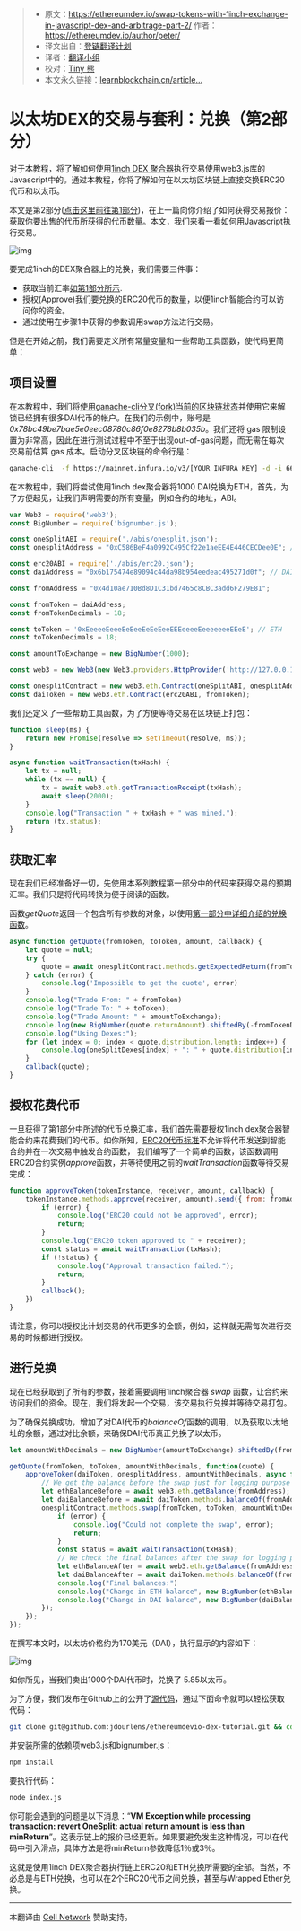 > * 原文：https://ethereumdev.io/swap-tokens-with-1inch-exchange-in-javascript-dex-and-arbitrage-part-2/  作者：https://ethereumdev.io/author/peter/
> * 译文出自：[登链翻译计划](https://github.com/lbc-team/Pioneer)
> * 译者：[翻译小组](https://learnblockchain.cn/people/412)
> * 校对：[Tiny 熊](https://learnblockchain.cn/people/15)
> * 本文永久链接：[learnblockchain.cn/article…](https://learnblockchain.cn/article/1)



# 以太坊DEX的交易与套利：兑换（第2部分）



对于本教程，将了解如何使用[1inch DEX 聚合器](https://1inch.exchange/)执行交易使用web3.js库的Javascript中的。通过本教程，你将了解如何在以太坊区块链上直接交换ERC20代币和以太币。

本文是第2部分([点击这里前往第1部分](https://learnblockchain.cn/article/1855))，在上一篇向你介绍了如何获得交易报价：获取你要出售的代币所获得的代币数量。本文，我们来看一看如何用Javascript执行交易。

![img](https://img.learnblockchain.cn/pics/20201208112015.png)

要完成1inch的DEX聚合器上的兑换，我们需要三件事：

- 获取当前汇率[如第1部分所示](https://ethereumdev.io/trading-and-arbitrage-on-ethereum-dex-get-the-rates-part-1/).
- 授权(Approve)我们要兑换的ERC20代币的数量，以便1inch智能合约可以访问你的资金。
- 通过使用在步骤1中获得的参数调用swap方法进行交易。

但是在开始之前，我们需要定义所有常量变量和一些帮助工具函数，使代码更简单：

## 项目设置

在本教程中，我们将[使用ganache-cli分叉(fork)当前的区块链状态](https://ethereumdev.io/testing-your-smart-contract-with-existing-protocols-ganache-fork/)并使用它来解锁已经拥有很多DAI代币的帐户。在我们的示例中，账号是 *0x78bc49be7bae5e0eec08780c86f0e8278b8b035b*。我们还将 gas 限制设置为非常高，因此在进行测试过程中不至于出现out-of-gas问题，而无需在每次交易前估算 gas 成本。启动分叉区块链的命令行是：



```bash
ganache-cli  -f https://mainnet.infura.io/v3/[YOUR INFURA KEY] -d -i 66 --unlock 0x78bc49be7bae5e0eec08780c86f0e8278b8b035b -l 8000000
```

在本教程中，我们将尝试使用1inch dex聚合器将1000 DAI兑换为ETH，首先，为了方便起见，让我们声明需要的所有变量，例如合约的地址，ABI。

```javascript
var Web3 = require('web3');
const BigNumber = require('bignumber.js');

const oneSplitABI = require('./abis/onesplit.json');
const onesplitAddress = "0xC586BeF4a0992C495Cf22e1aeEE4E446CECDee0E"; // 1plit contract address on Main net

const erc20ABI = require('./abis/erc20.json');
const daiAddress = "0x6b175474e89094c44da98b954eedeac495271d0f"; // DAI ERC20 contract address on Main net

const fromAddress = "0x4d10ae710Bd8D1C31bd7465c8CBC3add6F279E81";

const fromToken = daiAddress;
const fromTokenDecimals = 18;

const toToken = '0xEeeeeEeeeEeEeeEeEeEeeEEEeeeeEeeeeeeeEEeE'; // ETH
const toTokenDecimals = 18;

const amountToExchange = new BigNumber(1000);

const web3 = new Web3(new Web3.providers.HttpProvider('http://127.0.0.1:8545'));

const onesplitContract = new web3.eth.Contract(oneSplitABI, onesplitAddress);
const daiToken = new web3.eth.Contract(erc20ABI, fromToken);
```

我们还定义了一些帮助工具函数，为了方便等待交易在区块链上打包：

```javascript
function sleep(ms) {
    return new Promise(resolve => setTimeout(resolve, ms));
}

async function waitTransaction(txHash) {
    let tx = null;
    while (tx == null) {
        tx = await web3.eth.getTransactionReceipt(txHash);
        await sleep(2000);
    }
    console.log("Transaction " + txHash + " was mined.");
    return (tx.status);
}
```

## 获取汇率

现在我们已经准备好一切，先使用本系列教程第一部分中的代码来获得交易的预期汇率。我们只是将代码转换为便于阅读的函数。

函数*getQuote*返回一个包含所有参数的对象，以使用[第一部分中详细介绍的兑换函数](https://learnblockchain.cn/article/1855)。

```javascript
async function getQuote(fromToken, toToken, amount, callback) {
    let quote = null;
    try {
        quote = await onesplitContract.methods.getExpectedReturn(fromToken, toToken, amount, 100, 0).call();
    } catch (error) {
        console.log('Impossible to get the quote', error)
    }
    console.log("Trade From: " + fromToken)
    console.log("Trade To: " + toToken);
    console.log("Trade Amount: " + amountToExchange);
    console.log(new BigNumber(quote.returnAmount).shiftedBy(-fromTokenDecimals).toString());
    console.log("Using Dexes:");
    for (let index = 0; index < quote.distribution.length; index++) {
        console.log(oneSplitDexes[index] + ": " + quote.distribution[index] + "%");
    }
    callback(quote);
}
```

## 授权花费代币

一旦获得了第1部分中所述的代币兑换汇率，我们首先需要授权1inch dex聚合器智能合约来花费我们的代币。如你所知，[ERC20代币标准](https://learnblockchain.cn/2018/01/12/create_token/)不允许将代币发送到智能合约并在一次交易中触发合约函数， 我们编写了一个简单的函数，该函数调用ERC20合约实例*approve*函数，并等待使用之前的*waitTransaction*函数等待交易完成：

```javascript
function approveToken(tokenInstance, receiver, amount, callback) {
    tokenInstance.methods.approve(receiver, amount).send({ from: fromAddress }, async function(error, txHash) {
        if (error) {
            console.log("ERC20 could not be approved", error);
            return;
        }
        console.log("ERC20 token approved to " + receiver);
        const status = await waitTransaction(txHash);
        if (!status) {
            console.log("Approval transaction failed.");
            return;
        }
        callback();
    })
}
```

请注意，你可以授权比计划交易的代币更多的金额，例如，这样就无需每次进行交易的时候都进行授权。

## 进行兑换

现在已经获取到了所有的参数，接着需要调用1inch聚合器 *swap* 函数，让合约来访问我们的资金。现在，我们将发起一个交易，该交易执行兑换并等待交易打包。

为了确保兑换成功，增加了对DAI代币的*balanceOf*函数的调用，以及获取以太地址的余额，通过对比余额，来确保DAI代币真正兑换了以太币。

```javascript
let amountWithDecimals = new BigNumber(amountToExchange).shiftedBy(fromTokenDecimals).toFixed()

getQuote(fromToken, toToken, amountWithDecimals, function(quote) {
    approveToken(daiToken, onesplitAddress, amountWithDecimals, async function() {
        // We get the balance before the swap just for logging purpose
        let ethBalanceBefore = await web3.eth.getBalance(fromAddress);
        let daiBalanceBefore = await daiToken.methods.balanceOf(fromAddress).call();
        onesplitContract.methods.swap(fromToken, toToken, amountWithDecimals, quote.returnAmount, quote.distribution, 0).send({ from: fromAddress, gas: 8000000 }, async function(error, txHash) {
            if (error) {
                console.log("Could not complete the swap", error);
                return;
            }
            const status = await waitTransaction(txHash);
            // We check the final balances after the swap for logging purpose
            let ethBalanceAfter = await web3.eth.getBalance(fromAddress);
            let daiBalanceAfter = await daiToken.methods.balanceOf(fromAddress).call();
            console.log("Final balances:")
            console.log("Change in ETH balance", new BigNumber(ethBalanceAfter).minus(ethBalanceBefore).shiftedBy(-fromTokenDecimals).toFixed(2));
            console.log("Change in DAI balance", new BigNumber(daiBalanceAfter).minus(daiBalanceBefore).shiftedBy(-fromTokenDecimals).toFixed(2));
        });
    });
});
```

在撰写本文时，以太坊价格约为170美元（DAI），执行显示的内容如下：

![img](https://img.learnblockchain.cn/2020/12/08/20-34-42.png)

如你所见，当我们卖出1000个DAI代币时，兑换了 5.85以太币。

为了方便，我们发布在Github上的公开了[源代码](https://github.com/jdourlens/ethereumdevio-dex-tutorial)，通过下面命令就可以轻松获取代码：

```bash
git clone git@github.com:jdourlens/ethereumdevio-dex-tutorial.git && cd ethereumdevio-dex-tutorial/part2
```

并安装所需的依赖项web3.js和bignumber.js：

```bash
npm install
```

要执行代码：

```bash
node index.js
```

你可能会遇到的问题是以下消息：“**VM Exception while processing transaction: revert OneSplit: actual return amount is less than minReturn**”。这表示链上的报价已经更新。如果要避免发生这种情况，可以在代码中引入滑点，具体方法是将minReturn参数降低1％或3％。



这就是使用1inch DEX聚合器执行链上ERC20和ETH兑换所需要的全部。当然，不必总是与ETH兑换，也可以在2个ERC20代币之间兑换，甚至与Wrapped Ether兑换。



---



本翻译由 [Cell Network](https://www.cellnetwork.io/?utm_souce=learnblockchain) 赞助支持。